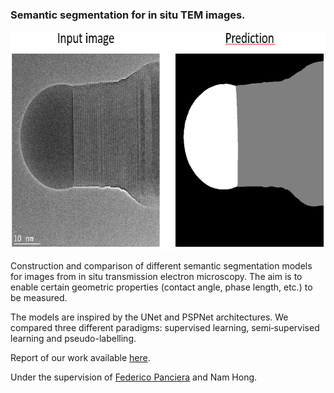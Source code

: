 ### Semantic segmentation for in situ TEM images.
<div align="center">
<kbd><img src="https://github.com/lucasdegeorge/lucasdegeorge/blob/main/Segmentation_example.png" width="650" height="350" /></kbd>
</div>

Construction and comparison of different semantic segmentation models for images from in situ transmission electron microscopy. The aim is to enable certain geometric properties (contact angle, phase length, etc.) to be measured. 

The models are inspired by the UNet and PSPNet architectures.
We compared three different paradigms: supervised learning, semi‑supervised learning and pseudo-labelling. 

Report of our work available [here](). 

Under the supervision of [Federico Panciera](https://elphyse.c2n.universite-paris-saclay.fr/en/members/federico-panciera/) and Nam Hong.
